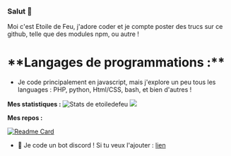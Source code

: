 ### Salut 👋


Moi c'est Etoile de Feu, j'adore coder et je compte poster des trucs sur ce github, telle que des modules npm, ou autre !




<h1> **Langages de programmations :**</H1>

+ Je code principalement en javascript, mais j'explore un peu tous les languages : PHP, python, Html/CSS, bash, et bien d'autres !

**Mes statistiques :**
![Stats de etoiledefeu](https://github-readme-stats.vercel.app/api?username=etoiledefeu&show_icons=true&theme=tokyonight)
![](https://komarev.com/ghpvc/?username=etoiledefeu&color=blue)

**Mes repos :**

[![Readme Card](https://github-readme-stats.vercel.app/api/pin/?username=etoiledefeu&repo=sbot-docs)](https://github.com/anuraghazra/github-readme-stats)



+ 🤖 Je code un bot discord ! Si tu veux l'ajouter : [lien](https://top.gg/bot/988866995393024040)
